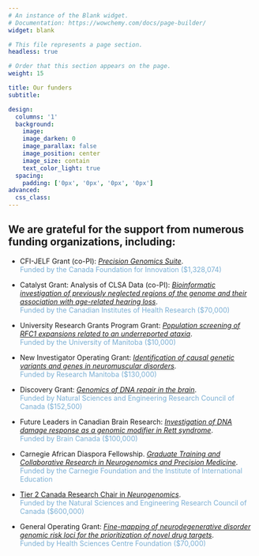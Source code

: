 ```yaml
---
# An instance of the Blank widget.
# Documentation: https://wowchemy.com/docs/page-builder/
widget: blank

# This file represents a page section.
headless: true

# Order that this section appears on the page.
weight: 15

title: Our funders
subtitle:

design:
  columns: '1'
  background:
    image: 
    image_darken: 0
    image_parallax: false
    image_position: center
    image_size: contain
    text_color_light: true
  spacing:
    padding: ['0px', '0px', '0px', '0px']
advanced:
  css_class: 
---
```

<!-- - XXX Grant: [**](/post//). <br><span style="color:#7BAFD4">Funded by xxx ($xx,000)</span> -->
## We are grateful for the support from numerous funding organizations, including:

- CFI-JELF Grant (co-PI): [*Precision Genomics Suite*](/post/23-08-29-cfi/). <br><span style="color:#7BAFD4">Funded by the Canada Foundation for Innovation ($1,328,074)</span>

- Catalyst Grant: Analysis of CLSA Data (co-PI): [*Bioinformatic investigation of previously neglected regions of the genome and their association with age-related hearing loss*](/post/23-03-17-clsa/). <br><span style="color:#7BAFD4">Funded by the Canadian Institutes of Health Research ($70,000)</span>

- University Research Grants Program Grant: [*Population screening of RFC1 expansions related to an underreported ataxia*](/post/23-01-31-urgp23/). <br><span style="color:#7BAFD4">Funded by the University of Manitoba ($10,000)</span>

- New Investigator Operating Grant: [*Identification of causal genetic variants and genes in neuromuscular disorders*](/post/22-09-01-rmb-ni/). <br><span style="color:#7BAFD4">Funded by Research Manitoba ($130,000)</span>

- Discovery Grant: [*Genomics of DNA repair in the brain*](/post/22-07-23-nserc-dg/). <br><span style="color:#7BAFD4">Funded by Natural Sciences and Engineering Research Council of Canada ($152,500)</span>

- Future Leaders in Canadian Brain Research: [*Investigation of DNA damage response as a genomic modifier in Rett syndrome*](/post/21-09-02-brain-canada/). <br><span style="color:#7BAFD4">Funded by Brain Canada ($100,000)</span> 

- Carnegie African Diaspora Fellowship. [*Graduate Training and Collaborative Research in Neurogenomics and Precision Medicine*](/post/22-02-05-carnegie/).<br><span style="color:#7BAFD4">Funded by the Carnegie Foundation and the Institute of International Education</span>

- [Tier 2 Canada Research Chair in *Neurogenomics*](/post/20-12-16-crc/). <br><span style="color:#7BAFD4">Funded by the Natural Sciences and Engineering Research Council of Canada ($600,000)</span>

- General Operating Grant: [*Fine-mapping of neurodegenerative disorder genomic risk loci for the prioritization of novel drug targets*](/post/20-10-01-hscf/). <br><span style="color:#7BAFD4">Funded by Health Sciences Centre Foundation ($70,000)</span>